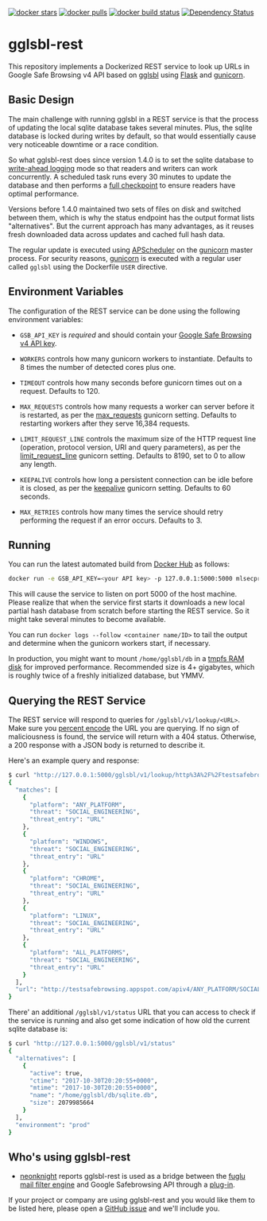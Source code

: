 [![docker stars](https://img.shields.io/docker/stars/mlsecproject/gglsbl-rest.svg)](https://hub.docker.com/r/mlsecproject/gglsbl-rest/) [![docker pulls](https://img.shields.io/docker/pulls/mlsecproject/gglsbl-rest.svg)](https://hub.docker.com/r/mlsecproject/gglsbl-rest/) [![docker build status](https://img.shields.io/docker/build/mlsecproject/gglsbl-rest.svg)](https://hub.docker.com/r/mlsecproject/gglsbl-rest/) [![Dependency Status](https://dependencyci.com/github/mlsecproject/gglsbl-rest/badge)](https://dependencyci.com/github/mlsecproject/gglsbl-rest)

# gglsbl-rest

This repository implements a Dockerized REST service to look up URLs in Google Safe Browsing v4 API based on [gglsbl](https://github.com/afilipovich/gglsbl) using [Flask](https://pypi.python.org/pypi/Flask) and [gunicorn](https://pypi.python.org/pypi/gunicorn).

## Basic Design

The main challenge with running gglsbl in a REST service is that the process of updating the local sqlite database takes several minutes. Plus, the sqlite database is locked during writes by default, so that would essentially cause very noticeable downtime or a race condition.

So what gglsbl-rest does since version 1.4.0 is to set the sqlite database to [write-ahead logging](https://sqlite.org/wal.html) mode so that readers and writers can work concurrently. A scheduled task runs every 30 minutes to update the database and then performs a [full checkpoint](https://sqlite.org/pragma.html#pragma_wal_checkpoint) to ensure readers have optimal performance.

Versions before 1.4.0 maintained two sets of files on disk and switched between them, which is why the status endpoint has the output format lists "alternatives". But the current approach has many advantages, as it reuses fresh downloaded data across updates and cached full hash data.

The regular update is executed using [APScheduler](https://pypi.org/project/APScheduler/) on the [gunicorn](https://pypi.python.org/pypi/gunicorn) master process. For security reasons, [gunicorn](https://pypi.python.org/pypi/gunicorn) is executed with a regular user called `gglsbl` using the Dockerfile `USER` directive.

## Environment Variables

The configuration of the REST service can be done using the following environment variables:

* `GSB_API_KEY` is *required* and should contain your [Google Safe Browsing v4 API key](https://developers.google.com/safe-browsing/v4/get-started).

* `WORKERS` controls how many gunicorn workers to instantiate. Defaults to 8 times the number of detected cores plus one.

* `TIMEOUT` controls how many seconds before gunicorn times out on a request. Defaults to 120.

* `MAX_REQUESTS` controls how many requests a worker can server before it is restarted, as per the [max_requests](http://docs.gunicorn.org/en/stable/settings.html#max-requests) gunicorn setting. Defaults to restarting workers after they serve 16,384 requests.

* `LIMIT_REQUEST_LINE` controls the maximum size of the HTTP request line (operation, protocol version, URI and query parameters), as per the [limit_request_line](http://docs.gunicorn.org/en/stable/settings.html#limit-request-line) gunicorn setting. Defaults to 8190, set to 0 to allow any length.

* `KEEPALIVE` controls how long a persistent connection can be idle before it is closed, as per the [keepalive](http://docs.gunicorn.org/en/stable/settings.html#keepalive) gunicorn setting. Defaults to 60 seconds.

* `MAX_RETRIES` controls how many times the service should retry performing the request if an error occurs. Defaults to 3.

## Running

You can run the latest automated build from [Docker Hub](https://hub.docker.com/r/mlsecproject/gglsbl-rest/) as follows:
```bash
docker run -e GSB_API_KEY=<your API key> -p 127.0.0.1:5000:5000 mlsecproject/gglsbl-rest 
```

This will cause the service to listen on port 5000 of the host machine. Please realize that when the service first starts it downloads a new local partial hash database from scratch before starting the REST service. So it might take several minutes to become available. 

You can run `docker logs --follow <container name/ID>` to tail the output and determine when the gunicorn workers start, if necessary.

In production, you might want to mount `/home/gglsbl/db` in a [tmpfs RAM disk](https://docs.docker.com/engine/admin/volumes/tmpfs/) for improved performance. Recommended size is 4+ gigabytes, which is roughly twice of a freshly initialized database, but YMMV.

## Querying the REST Service

The REST service will respond to queries for `/gglsbl/v1/lookup/<URL>`. Make sure you [percent encode](https://en.wikipedia.org/wiki/Percent-encoding) the URL you are querying. If no sign of maliciousness is found, the service will return with a 404 status. Otherwise, a 200 response with a JSON body is returned to describe it.

Here's an example query and response:
```bash
$ curl "http://127.0.0.1:5000/gglsbl/v1/lookup/http%3A%2F%2Ftestsafebrowsing.appspot.com%2Fapiv4%2FANY_PLATFORM%2FSOCIAL_ENGINEERING%2FURL%2F"
{
  "matches": [
    {
      "platform": "ANY_PLATFORM",
      "threat": "SOCIAL_ENGINEERING",
      "threat_entry": "URL"
    },
    {
      "platform": "WINDOWS",
      "threat": "SOCIAL_ENGINEERING",
      "threat_entry": "URL"
    },
    {
      "platform": "CHROME",
      "threat": "SOCIAL_ENGINEERING",
      "threat_entry": "URL"
    },
    {
      "platform": "LINUX",
      "threat": "SOCIAL_ENGINEERING",
      "threat_entry": "URL"
    },
    {
      "platform": "ALL_PLATFORMS",
      "threat": "SOCIAL_ENGINEERING",
      "threat_entry": "URL"
    }
  ],
  "url": "http://testsafebrowsing.appspot.com/apiv4/ANY_PLATFORM/SOCIAL_ENGINEERING/URL/"
}
```

There' an additional `/gglsbl/v1/status` URL that you can access to check if the service is running and also get some indication of how old the current sqlite database is:
```bash
$ curl "http://127.0.0.1:5000/gglsbl/v1/status"
{
  "alternatives": [
    {
      "active": true,
      "ctime": "2017-10-30T20:20:55+0000", 
      "mtime": "2017-10-30T20:20:55+0000", 
      "name": "/home/gglsbl/db/sqlite.db", 
      "size": 2079985664
    }
  ], 
  "environment": "prod"
}
```

## Who's using gglsbl-rest

* [neonknight](https://github.com/neonknight) reports gglsbl-rest is used as a bridge between the [fuglu mail filter engine](https://gitlab.com/fumail/fuglu) and Google Safebrowsing API through a [plug-in](https://gitlab.com/fumail/fuglu-extra-plugins/blob/master/safebrowsing/gglsbl.py).

If your project or company are using gglsbl-rest and you would like them to be listed here, please open a [GitHub issue](https://github.com/mlsecproject/gglsbl-rest/issues) and we'll include you.
